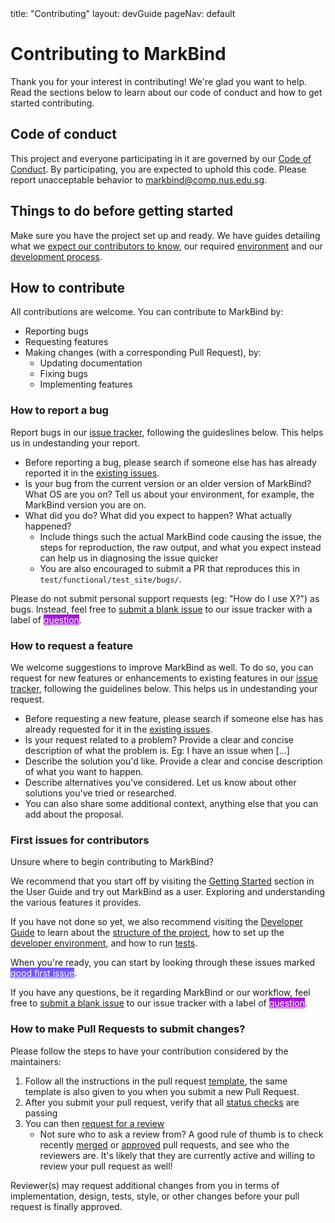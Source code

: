 <frontmatter>
  title: "Contributing"
  layout: devGuide
  pageNav: default
</frontmatter>

# Contributing to MarkBind 

Thank you for your interest in contributing! We're glad you want to help. Read the sections below to learn about our code of conduct and how to get started contributing.

## Code of conduct

This project and everyone participating in it are governed by our [Code of Conduct]({{baseUrl}}/devGuide/contributing/code-of-conduct.html). By participating, you are expected to uphold this code. Please report unacceptable behavior to markbind@comp.nus.edu.sg.

## Things to do before getting started

Make sure you have the project set up and ready. We have guides detailing what we [expect our contributors to know]({{baseUrl}}/devGuide/devGuide.html#requirement), our required [environment]({{baseUrl}}/devGuide/devGuide.html#environment) and our [development process]({{baseUrl}}/devGuide/devGuide.html#development-process).

## How to contribute

All contributions are welcome. You can contribute to MarkBind by:
- Reporting bugs
- Requesting features
- Making changes (with a corresponding Pull Request), by:
   - Updating documentation
   - Fixing bugs
   - Implementing features 

### How to report a bug

Report bugs in our [issue tracker](https://github.com/MarkBind/markbind/issues), following the guideslines below. This helps us in undestanding your report.

- Before reporting a bug, please search if someone else has has already reported it in the [existing issues](https://github.com/MarkBind/markbind/issues).
- Is your bug from the current version or an older version of MarkBind? What OS are you on? Tell us about your environment, for example, the MarkBind version you are on.
- What did you do? What did you expect to happen? What actually happened? 
  - Include things such the actual MarkBind code causing the issue, the steps for reproduction, the raw output, and what you expect instead can help us in diagnosing the issue quicker
  - You are also encouraged to submit a PR that reproduces this in `test/functional/test_site/bugs/`.

Please do not submit personal support requests (eg: "How do I use X?") as bugs. Instead, feel free to [submit a blank issue](https://github.com/MarkBind/markbind/issues/new) to our issue tracker with a label of <a href="https://github.com/MarkBind/markbind/issues?q=is%3Aopen+is%3Aissue+label%3Aquestion" class="badge" style="color:white; background-color: #A41BD6;">question</a>.

### How to request a feature

We welcome suggestions to improve MarkBind as well. To do so, you can request for new features or enhancements to existing features in our [issue tracker](https://github.com/MarkBind/markbind/issues), following the guidelines below. This helps us in undestanding your request.

- Before requesting a new feature, please search if someone else has has already requested for it in the [existing issues](https://github.com/MarkBind/markbind/issues).
- Is your request related to a problem? Provide a clear and concise description of what the problem is. 
  Eg: I have an issue when [...]
- Describe the solution you'd like. Provide a clear and concise description of what you want to happen.
- Describe alternatives you've considered. Let us know about other solutions you've tried or researched.
- You can also share some additional context, anything else that you can add about the proposal.

### First issues for contributors

Unsure where to begin contributing to MarkBind? 

We recommend that you start off by visiting the [Getting Started](https://markbind.org/userGuide/gettingStarted.html) section in the User Guide and try out MarkBind as a user. Exploring and understanding the various features it provides.

If you have not done so yet, we also recommend visiting the [Developer Guide]({{baseUrl}}/devGuide/index.html) to learn about the [structure of the project]({{baseUrl}}/devGuide/index.html#project-structure), how to set up the [developer environment]({{baseUrl}}/devGuide/index.html#development-process), and how to run [tests]({{baseUrl}}/devGuide/devGuide.html#testing).

When you're ready, you can start by looking through these issues marked <a href="https://github.com/MarkBind/markbind/issues?q=is%3Aopen+is%3Aissue+label%3A%22good+first+issue%22+sort%3Acomments-desc" class="badge" style="color:white; background-color: #7057FF;">good first issue</a>.

If you have any questions, be it regarding MarkBind or our workflow, feel free to [submit a blank issue](https://github.com/MarkBind/markbind/issues/new) to our issue tracker with a label of <a href="https://github.com/MarkBind/markbind/issues?q=is%3Aopen+is%3Aissue+label%3Aquestion" class="badge" style="color:white; background-color: #A41BD6;">question</a>.

### How to make Pull Requests to submit changes?

Please follow the steps to have your contribution considered by the maintainers:

1. Follow all the instructions in the pull request [template](https://github.com/MarkBind/markbind/blob/master/.github/PULL_REQUEST_TEMPLATE), the same template is also given to you when you submit a new Pull Request.
2. After you submit your pull request, verify that all [status checks](https://help.github.com/en/github/collaborating-with-issues-and-pull-requests/about-status-checks) are passing
3. You can then [request for a review](https://help.github.com/en/github/collaborating-with-issues-and-pull-requests/requesting-a-pull-request-review)
   - Not sure who to ask a review from? A good rule of thumb is to check recently [merged](https://github.com/MarkBind/markbind/pulls?q=is%3Apr+is%3Aclosed) or [approved](https://github.com/MarkBind/markbind/pulls?q=is%3Aopen+is%3Apr+review%3Aapproved) pull requests, and see who the reviewers are. It's likely that they are currently active and willing to review your pull request as well!

Reviewer(s) may request additional changes from you in terms of implementation, design, tests, style, or other changes before your pull request is finally approved.